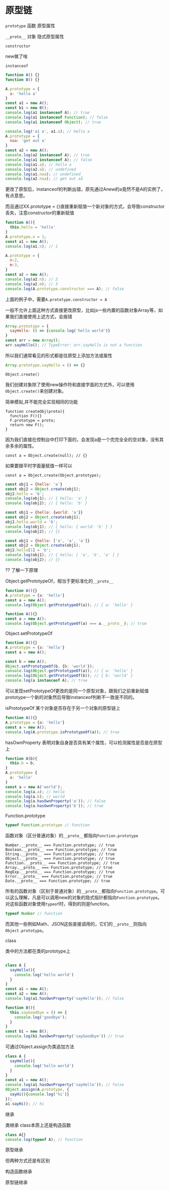 # 原型链

`prototype` 函数 原型属性

`__proto__` 对象 隐式原型属性

`constructor`

new做了啥

`instanceof`

``` javascript
function A() {}
function B() {}

A.prototype = {
  a: 'hello a'
}
const a1 = new A();
const b1 = new B();
console.log(a1 instanceof A); // true
console.log(a1 instanceof Function); // false
console.log(a1 instanceof Object); // true

console.log('a1 a', a1.a); // hello a
A.prototype = {
  noa: 'get out a'
}
const a2 = new A();
console.log(a2 instanceof A); // true
console.log(a1 instanceof A); // false
console.log(a1.a); // hello a
console.log(a2.a); // undefined
console.log(a1.noa); // undefined
console.log(a2.noa); // get out aå
```

更改了原型后，instanceof的判断出错，原先通过Anew的a竟然不是A的实例了，有点意思。

而且通过XX.prototype = {}直接重新赋值一个新对象的方式，会导致constructor丢失，注意constructor的重新赋值

```javascript
function A(){
  this.hello = 'hello'
}
A.prototype.n = 1;
const a1 = new A();
console.log(a1.n); // 1

A.prototype = {
  n:2,
  m:3,
}
const a2 = new A();
console.log(a2.n); // 2
console.log(a2.m); // 3
console.log(A.prototype.constructor === A); // false
```

上面的例子中，需要`A.prototype.constructor = A`

一般不允许上面这种方式直接更改原型，比如js一些内置的函数对象Array等，如果我们直接使用上述方式，会报错

```javascript
Array.prototype = {
  sayHello: () => {console.log('hello world')}
}
const arr = new Array();
arr.sayHello(); // TypeError: arr.sayHello is not a function
```

所以我们通常看见的形式都是往原型上添加方法或属性

```javascript
Array.prototype.sayHello = () => {}
```





`Object.create()`

我们创建对象除了使用new操作符和直接字面的方式外，可以使用`Object.create()`来创建对象。

简单模拟,并不能完全实现相同的功能

```
function createObj(proto){
  function F(){}
  F.prototype = proto;
  return new F();
}
```

因为我们直接在控制台中打印下面的，会发现a是一个完完全全的空对象，没有其余多余的属性。

```
const a = Object.create(null); // {}
```

如果要跟平时字面量赋值一样可以

```
const a = Object.create(Object.prototype);
```



```javascript
const obj1 = {hello: 'a'}
const obj2 = Object.create(obj1);
obj2.hello = 'b';
console.log(obj1); // { hello: 'a' }
console.log(obj2); // { hello: 'b' }
```



``` javascript
const obj1 = {hello: {world: 'a'}}
const obj2 = Object.create(obj1);
obj2.hello.world = 'b';
console.log(obj1); // { hello: { world: 'b' } }
console.log(obj2); // {}
```

``` javascript
const obj1 = {hello: ['a', 'a', 'a']}
const obj2 = Object.create(obj1);
obj2.hello[1] = 'b';
console.log(obj1); // { hello: [ 'a', 'b', 'a' ] }
console.log(obj2); // {}
```

?? 了解一下原理

Object.getPrototypeOf，相当于更标准化的`__proto__`

``` javascript
function A(){}
A.prototype = {a: 'hello'}
const a = new A();
console.log(Object.getPrototypeOf(a)); // { a: 'hello' }
```

``` javascript
function A(){}
const a = new A();
console.log(Object.getPrototypeOf(a) === a.__proto__); // true
```



Object.setPrototypeOf

``` javascript
function A(){}
A.prototype = {a: 'hello'}
const a = new A();

const b = new A();
Object.setPrototypeOf(b, {b: 'world'});
console.log(Object.getPrototypeOf(a)); // { a: 'hello' }
console.log(Object.getPrototypeOf(b)); // { b: 'world' }
console.log(a instanceof A); // true
```

可以发现setPrototypeOf更改的是同一个原型对象，跟我们之前重新赋值prototype一个新的对象然后导致instanceof判断不一致是不同的。

isPrototypeOf 某个对象是否存在于另一个对象的原型链上

```javascript
function A(){}
A.prototype = {a: 'hello'}
const a = new A();
console.log(A.prototype.isPrototypeOf(a)); // true
```



hasOwnProperty 表明对象自身是否具有某个属性，可以检测属性是否是在原型上

``` javascript
function A(b){
  this.b = b;
}
A.prototype= {
  a: 'hello'
}
const a = new A('world');
console.log(a.a); // hello
console.log(a.b); // world
console.log(a.hasOwnProperty('a')); // false
console.log(a.hasOwnProperty('b')); // true
```





Function.prototype

``` javascript
typeof Function.prototype // function
```



函数对象（区分普通对象）的`__proto__`都指向`Function.prototype`

```
Number.__proto__ === Function.prototype; // true
Boolean.__proto__ === Function.prototype; // true
String.__proto__ === Function.prototype; // true
Object.__proto__ === Function.prototype; // true
Function.__proto__ === Function.prototype; // true
Array.__proto__ === Function.prototype; // true
RegExp.__proto__ === Function.prototype; // true
Error.__proto__ === Function.prototype; // true
Date.__proto__ === Function.prototype; // true
```

所有的函数对象（区别于普通对象）的`__proto__`都指向`Function.prototype`。可以这么理解，凡是可以调用new的对象的隐式指针都指向`Function.prototype`。对这些函数对象使用`typeof`时，得到的则是function。

``` javascript
typeof Number // function
```



而其他一些例如Math、JSON这些直接调用的，它们的`__proto__`则指向`Object.prototype`。



class

类中的方法都在类的prototype上

``` javascript

class A {
  sayHello(){
    console.log('hello world')
  }
}
const a1 = new A();
const a2 = new A();
console.log(a1.hasOwnProperty('sayHello')); // false

function B(){
  this.sayGoodbye = () => {
    console.log('goodbye');
  }
}
const b1 = new B();
console.log(b1.hasOwnProperty('sayGoodbye')) // true
```

可通过Object.assign为类追加方法

``` javascript
class A {
  sayHello(){
    console.log('hello world')
  }
}
const a1 = new A();
console.log(a1.hasOwnProperty('sayHello')); // false
Object.assign(A.prototype, {
  sayHi(){console.log('hi')}
});
a1.sayHi(); // hi
```





继承

类继承 class本质上还是构造函数

```javascript
class A{}
console.log(typeof A); // function
```



原型继承

但两种方式还是有区别



构造函数继承

原型链继承

